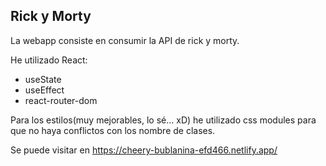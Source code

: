 ## Rick y Morty

La webapp consiste en consumir la API de rick y morty. 

He utilizado React:
 - useState
 - useEffect
 - react-router-dom

Para los estilos(muy mejorables, lo sé... xD) he utilizado css modules para que no haya
conflictos con los nombre de clases. 

Se puede visitar en https://cheery-bublanina-efd466.netlify.app/
